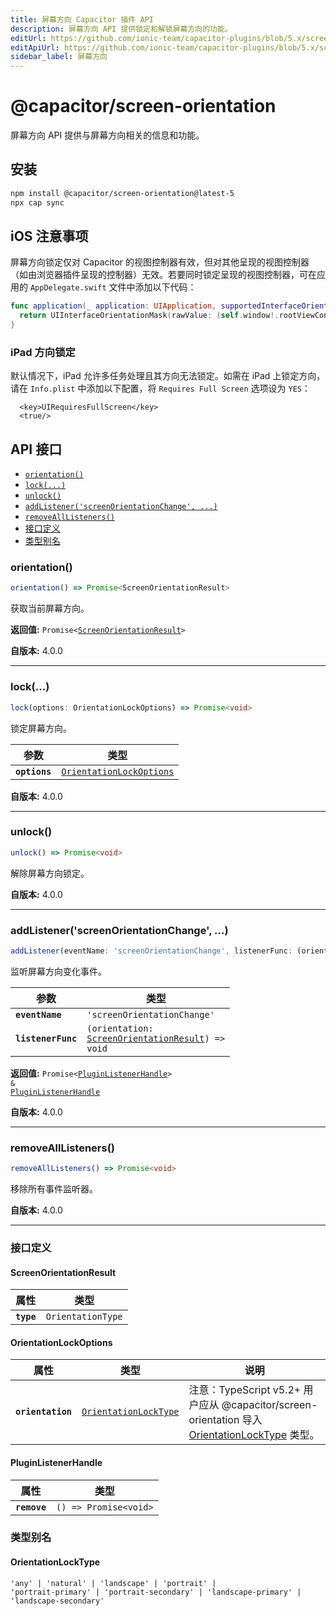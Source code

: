 ```yaml
---
title: 屏幕方向 Capacitor 插件 API
description: 屏幕方向 API 提供锁定和解锁屏幕方向的功能。
editUrl: https://github.com/ionic-team/capacitor-plugins/blob/5.x/screen-orientation/README.md
editApiUrl: https://github.com/ionic-team/capacitor-plugins/blob/5.x/screen-orientation/src/definitions.ts
sidebar_label: 屏幕方向
---
```


# @capacitor/screen-orientation

屏幕方向 API 提供与屏幕方向相关的信息和功能。

## 安装

```bash
npm install @capacitor/screen-orientation@latest-5
npx cap sync
```

## iOS 注意事项

屏幕方向锁定仅对 Capacitor 的视图控制器有效，但对其他呈现的视图控制器（如由浏览器插件呈现的控制器）无效。若要同时锁定呈现的视图控制器，可在应用的 `AppDelegate.swift` 文件中添加以下代码：

```swift
func application(_ application: UIApplication, supportedInterfaceOrientationsFor window: UIWindow?) -> UIInterfaceOrientationMask {
  return UIInterfaceOrientationMask(rawValue: (self.window!.rootViewController as! CAPBridgeViewController).supportedInterfaceOrientations.rawValue)
}
```

### iPad 方向锁定

默认情况下，iPad 允许多任务处理且其方向无法锁定。如需在 iPad 上锁定方向，请在 `Info.plist` 中添加以下配置，将 `Requires Full Screen` 选项设为 `YES`：

```
  <key>UIRequiresFullScreen</key>
  <true/>
```

## API 接口

<docgen-index>

* [`orientation()`](#orientation)
* [`lock(...)`](#lock)
* [`unlock()`](#unlock)
* [`addListener('screenOrientationChange', ...)`](#addlistenerscreenorientationchange-)
* [`removeAllListeners()`](#removealllisteners)
* [接口定义](#interfaces)
* [类型别名](#type-aliases)

</docgen-index>

<docgen-api>
<!--Update the source file JSDoc comments and rerun docgen to update the docs below-->

### orientation()

```typescript
orientation() => Promise<ScreenOrientationResult>
```

获取当前屏幕方向。

**返回值:** <code>Promise&lt;<a href="#screenorientationresult">ScreenOrientationResult</a>&gt;</code>

**自版本:** 4.0.0

--------------------


### lock(...)

```typescript
lock(options: OrientationLockOptions) => Promise<void>
```

锁定屏幕方向。

| 参数         | 类型                                                                      |
| ------------- | ------------------------------------------------------------------------- |
| **`options`** | <code><a href="#orientationlockoptions">OrientationLockOptions</a></code> |

**自版本:** 4.0.0

--------------------


### unlock()

```typescript
unlock() => Promise<void>
```

解除屏幕方向锁定。

**自版本:** 4.0.0

--------------------


### addListener('screenOrientationChange', ...)

```typescript
addListener(eventName: 'screenOrientationChange', listenerFunc: (orientation: ScreenOrientationResult) => void) => Promise<PluginListenerHandle> & PluginListenerHandle
```

监听屏幕方向变化事件。

| 参数              | 类型                                                                                                  |
| ------------------ | ----------------------------------------------------------------------------------------------------- |
| **`eventName`**    | <code>'screenOrientationChange'</code>                                                                |
| **`listenerFunc`** | <code>(orientation: <a href="#screenorientationresult">ScreenOrientationResult</a>) =&gt; void</code> |

**返回值:** <code>Promise&lt;<a href="#pluginlistenerhandle">PluginListenerHandle</a>&gt; & <a href="#pluginlistenerhandle">PluginListenerHandle</a></code>

**自版本:** 4.0.0

--------------------


### removeAllListeners()

```typescript
removeAllListeners() => Promise<void>
```

移除所有事件监听器。

**自版本:** 4.0.0

--------------------


### 接口定义


#### ScreenOrientationResult

| 属性       | 类型                         |
| ---------- | ---------------------------- |
| **`type`** | <code>OrientationType</code> |


#### OrientationLockOptions

| 属性              | 类型                                                                | 说明                                                                                                                           |
| ----------------- | ------------------------------------------------------------------- | ------------------------------------------------------------------------------------------------------------------------------------- |
| **`orientation`** | <code><a href="#orientationlocktype">OrientationLockType</a></code> | 注意：TypeScript v5.2+ 用户应从 @capacitor/screen-orientation 导入 <a href="#orientationlocktype">OrientationLockType</a> 类型。 |


#### PluginListenerHandle

| 属性         | 类型                                      |
| ------------ | ----------------------------------------- |
| **`remove`** | <code>() =&gt; Promise&lt;void&gt;</code> |


### 类型别名


#### OrientationLockType

<code>'any' | 'natural' | 'landscape' | 'portrait' | 'portrait-primary' | 'portrait-secondary' | 'landscape-primary' | 'landscape-secondary'</code>

</docgen-api>